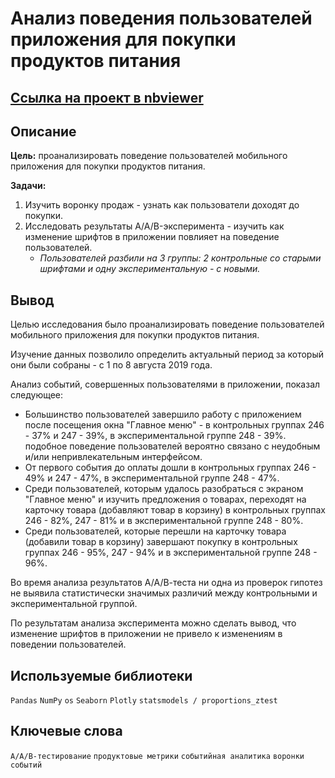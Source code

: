 # Анализ поведения пользователей приложения для покупки продуктов питания

## [Ссылка на проект в nbviewer](https://nbviewer.org/github/KSingular/yp_da_projects/blob/2f266b9b1e79c5b14c4bdec6c13fd3607e9055e6/set_09_AAB_market/set_09_AAB_market.ipynb)

## Описание
**Цель:** проанализировать поведение пользователей мобильного приложения для покупки продуктов питания.  

**Задачи:**
1. Изучить воронку продаж - узнать как пользователи доходят до покупки.
2. Исследовать результаты A/A/B-эксперимента - изучить как изменение шрифтов в приложении повлияет на поведение пользователей. 
    * *Пользователей разбили на 3 группы: 2 контрольные со старыми шрифтами и одну экспериментальную - с новыми.*     

## Вывод
Целью исследования было проанализировать поведение пользователей мобильного приложения для покупки продуктов питания. 

Изучение данных позволило определить актуальный период за который они были собраны - с 1 по 8 августа 2019 года.  

Анализ событий, совершенных пользователями в приложении, показал следующее:
* Большинство пользователей завершило работу с приложением после посещения окна "Главное меню" - в контрольных группах 246 - 37% и 247 - 39%, в экспериментальной группе 248 - 39%. подобное поведение пользователей вероятно связано с неудобным и/или непривлекательным интерфейсом.
* От первого события до оплаты дошли в контрольных группах 246 - 49% и 247 - 47%, в экспериментальной группе 248 - 47%.
* Cреди пользователей, которым удалось разобраться с экраном "Главное меню" и изучить предложения о товарах, переходят на карточку товара (добавляют товар в корзину) в контрольных группах 246 - 82%, 247 - 81% и в экспериментальной группе 248 - 80%.
* Среди пользователей, которые перешли на карточку товара (добавили товар в корзину) завершают покупку в контрольных группах 246 - 95%, 247 - 94% и в экспериментальной группе 248 - 96%.   

Во время анализа результатов А/А/В-теста ни одна из проверок гипотез не выявила статистически значимых различий между контрольными и экспериментальной группой.    

По результатам анализа эксперимента можно сделать вывод, что изменение шрифтов в приложении не привело к изменениям в поведении пользователей. 

## Используемые библиотеки
`Pandas` `NumPy` `os` `Seaborn` `Plotly` `statsmodels / proportions_ztest` 

## Ключевые слова
`А/A/B-тестирование` `продуктовые метрики` `событийная аналитика` `воронки событий`